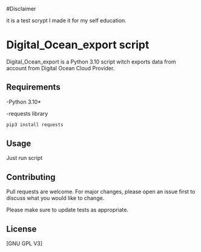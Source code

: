 #Disclaimer

it is a test scrypt I made it for my self education.

# Digital_Ocean_export script

Digital_Ocean_export is a Python 3.10 script witch exports data from account from Digital Ocean Cloud Provider.

## Requirements

-Python 3.10*

-requests library

```bash
pip3 install requests
```

## Usage


Just run script



## Contributing
Pull requests are welcome. For major changes, please open an issue first to discuss what you would like to change.

Please make sure to update tests as appropriate.

## License
[GNU GPL V3]
